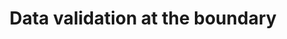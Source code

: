 ---
title: 'Data validation at the boundary'
description: Boundary data validation is crucial for data-oriented programming. It ensures only valid and reliable data enters the system, improving data integrity, downstream processing, and security. <br><br>Ballerina, with its built-in language features handle data validation automatically. In Java, libraries like Hibernate Validator and Apache Commons Validator provide tools for enforcing validation rules.
url: https://github.com/ballerina-guides/integration-samples/tree/main/boundary-validation-for-dop
---